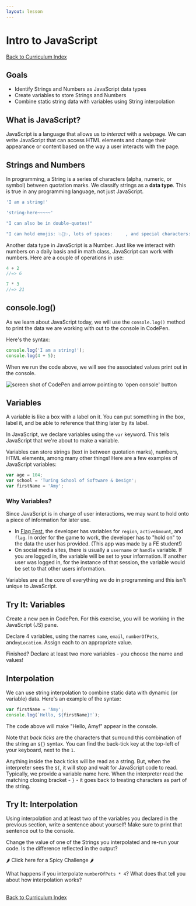 ```yaml
---
layout: lesson
---
```


# Intro to JavaScript

<a href="../">Back to Curriculum Index</a>

## Goals

- Identify Strings and Numbers as JavaScript data types
- Create variables to store Strings and Numbers
- Combine static string data with variables using String interpolation

## What is JavaScript?

JavaScript is a language that allows us to _interact_ with a webpage. We can write JavaScript that can access HTML elements and change their appearance or content based on the way a user interacts with the page.

## Strings and Numbers

In programming, a String is a series of characters (alpha, numeric, or symbol) between quotation marks. We classify strings as a **data type**. This is true in any programming language, not just JavaScript.

```js
'I am a string!'

'string-here~~~~~'

"I can also be in double-quotes!"

"I can hold emojis: 💥🦄✨, lots of spaces:     , and special characters: $#@%"
```

Another data type in JavaScript is a Number. Just like we interact with numbers on a daily basis and in math class, JavaScript can work with numbers. Here are a couple of operations in use:

```js
4 + 2
//=> 6

7 * 3
//=> 21
```

## console.log()

As we learn about JavaScript today, we will use the `console.log()` method to print the data we are working with out to the console in CodePen.

Here's the syntax:

```js
console.log('I am a string!');
console.log(4 + 5);
```

When we run the code above, we will see the associated values print out in the console.

<img src="{{ site.url }}/assets/images/console-log.png" alt="screen shot of CodePen and arrow pointing to 'open console' button">

## Variables

A variable is like a box with a label on it. You can put something in the box, label it, and be able to reference that thing later by its label.

In JavaScript, we declare variables using the `var` keyword. This tells JavaScript that we're about to make a variable.

Variables can store strings (text in between quotation marks), numbers, HTML elements, among many other things! Here are a few examples of JavaScript variables:


```js
var age = 104;
var school = 'Turing School of Software & Design';
var firstName = 'Amy';
```

### Why Variables?

Since JavaScript is in charge of user interactions, we may want to hold onto a piece of information for later use.
- In [Flag Fest](https://flag-fest.herokuapp.com/flag-fest), the developer has variables for `region`, `activeAmount`, and `flag`. In order for the game to work, the developer has to "hold on" to the data the user has provided. (This app was made by a FE student!)
- On social media sites, there is usually a `username` or `handle` variable. If you are logged in, the variable will be set to your information. If another user was logged in, for the instance of that session, the variable would be set to that other users information.

Variables are at the core of everything we do in programming and this isn't unique to JavaScript.

<div class="try-it-new">
  <h2>Try It: Variables</h2>
  <p>Create a new pen in CodePen. For this exercise, you will be working in the JavaScript (JS) pane.</p>
  <p>Declare 4 variables, using the names <code>name</code>, <code>email</code>, <code>numberOfPets</code>, and<code>myLocation</code>. Assign each to an appropriate value.</p>
  <p>Finished? Declare at least two more variables - you choose the name and values!</p>
</div>

## Interpolation

We can use string interpolation to combine static data with dynamic (or variable) data. Here's an example of the syntax:

```js
var firstName = 'Amy';
console.log(`Hello, ${firstName}!`);
```

The code above will make "Hello, Amy!" appear in the console.

Note that _back ticks_ are the characters that surround this combination of the string an `${}` syntax. You can find the back-tick key at the top-left of your keyboard, next to the `1`.

Anything inside the back ticks will be read as a string. But, when the interpreter sees the `${`, it will stop and wait for JavaScript code to read. Typically, we provide a variable name here. When the interpreter read the matching closing bracket - `}` - it goes back to treating characters as part of the string.

<div class="try-it-new">
  <h2>Try It: Interpolation</h2>
  <p>Using interpolation and at least two of the variables you declared in the previous section, write a sentence about yourself! Make sure to print that sentence out to the console.</p>
  <p>Change the value of one of the Strings you interpolated and re-run your code. Is the difference reflected in the output?</p>

  <div class="spicy-container">
    <p class="spicy-click">🌶 Click here for a Spicy Challenge 🌶</p>
    <div class="spicy-toggle">
      <p>What happens if you interpolate <code>numberOfPets * 4</code>? What does that tell you about how interpolation works?</p>
    </div>
  </div>
</div>

<br>
<a href="../">Back to Curriculum Index</a>
